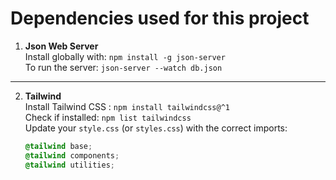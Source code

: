 # Dependencies used for this project

1. **Json Web Server**  
   Install globally with:    `npm install -g json-server`  
   To run the server:     `json-server --watch db.json`
---
2. **Tailwind**  
   Install Tailwind CSS :    `npm install tailwindcss@^1`  
   Check if installed:     `npm list tailwindcss`  
   Update your `style.css` (or `styles.css`) with the correct imports:  
   ```css
   @tailwind base;  
   @tailwind components;  
   @tailwind utilities;

